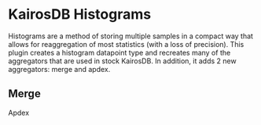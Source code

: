 KairosDB Histograms
===================

Histograms are a method of storing multiple samples in a compact way that allows for 
reaggregation of most statistics (with a loss of precision).  This plugin creates a histogram 
datapoint type and recreates many of the aggregators that are used in stock KairosDB.  In
addition, it adds 2 new aggregators: merge and apdex.

Merge
-----


Apdex
